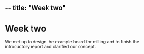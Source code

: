 --
title: "Week two"
--

# Week two

We met up to design the example board for milling and to finish the introductory report and clarified our concept.
